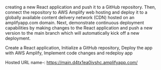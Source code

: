 creating a new React application and push it to a GitHub repository. Then, connect the repository to AWS Amplify web hosting and deploy it to a globally available content delivery network (CDN) hosted on an amplifyapp.com domain. Next, demonstrate continuous deployment capabilities by making changes to the React application and push a new version to the main branch which will automatically kick off a new deployment.

Create a React application,
Initialize a GitHub repository,
Deploy the app with AWS Amplify,
Implement code changes and redeploy app

Hosted URL name-: https://main.d4tx1ea0ivshc.amplifyapp.com/

